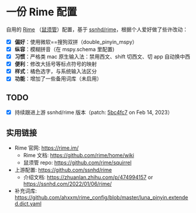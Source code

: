 # 一份 Rime 配置

自用的 [Rime](https://github.com/rime) （[鼠须管](https://github.com/rime/squirrel)）配置，基于 [ssnhd/rime](https://github.com/ssnhd/rime)，根据个人爱好做了些许改动：

- [x] **偏好**：使用微软==搜狗双拼（double_pinyin_mspy）
- [x] **纵容**：模糊拼音（在 mspy.schema 里配置)
- [x] **习惯**：严格类 mac 原生输入法：禁用西文、shift 切西文、切 app 自动换中西
- [x] **便利**：修改大括号等标点符号的映射
- [x] **样式**：橘色选字，与系统输入法区分
- [x] **功能**：增加了一些备用词库（未启用）

## TODO

- [x] 持续跟进上游 ssnhd/rime 版本（patch: [5bc4fc7](https://github.com/ssnhd/rime/commit/5bc4fc7c3c5f8a6af1eb7d3ef79908b43af54e11) on Feb 14, 2023）

## 实用链接

- Rime 官网: https://rime.im/
   - Rime 文档: https://github.com/rime/home/wiki
   - 鼠须管 repo: https://github.com/rime/squirrel
- 上游配置: https://github.com/ssnhd/rime
   - 介绍文档: https://zhuanlan.zhihu.com/p/474994157 or https://ssnhd.com/2022/01/06/rime/
- 补充词库: https://github.com/ahxxm/rime_config/blob/master/luna_pinyin.extended.dict.yaml

